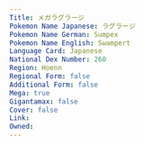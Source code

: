 ```yaml
---
﻿Title: メガラグラージ
Pokemon Name Japanese: ラグラージ
Pokemon Name German: Sumpex
Pokemon Name English: Swampert
Language Card: Japanese
National Dex Number: 260
Region: Hoenn
Regional Form: false
Additional Form: false
Mega: true
Gigantamax: false
Cover: false
Link: 
Owned: 
---
```

